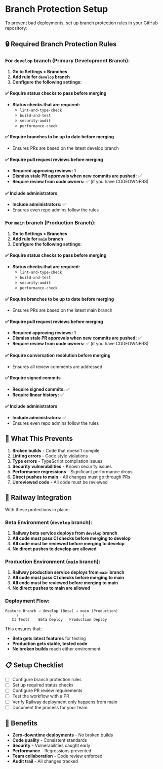 # Branch Protection Setup

To prevent bad deployments, set up branch protection rules in your GitHub repository:

## 🔒 Required Branch Protection Rules

### For `develop` branch (Primary Development Branch):

1. **Go to Settings > Branches**
2. **Add rule for `develop` branch**
3. **Configure the following settings:**

#### ✅ Require status checks to pass before merging
- **Status checks that are required:**
  - `lint-and-type-check`
  - `build-and-test`
  - `security-audit`
  - `performance-check`

#### ✅ Require branches to be up to date before merging
- Ensures PRs are based on the latest develop branch

#### ✅ Require pull request reviews before merging
- **Required approving reviews:** 1
- **Dismiss stale PR approvals when new commits are pushed:** ✅
- **Require review from code owners:** ✅ (if you have CODEOWNERS)

#### ✅ Include administrators
- **Include administrators:** ✅
- Ensures even repo admins follow the rules

### For `main` branch (Production Branch):

1. **Go to Settings > Branches**
2. **Add rule for `main` branch**
3. **Configure the following settings:**

#### ✅ Require status checks to pass before merging
- **Status checks that are required:**
  - `lint-and-type-check`
  - `build-and-test`
  - `security-audit`
  - `performance-check`

#### ✅ Require branches to be up to date before merging
- Ensures PRs are based on the latest main branch

#### ✅ Require pull request reviews before merging
- **Required approving reviews:** 1
- **Dismiss stale PR approvals when new commits are pushed:** ✅
- **Require review from code owners:** ✅ (if you have CODEOWNERS)

#### ✅ Require conversation resolution before merging
- Ensures all review comments are addressed

#### ✅ Require signed commits
- **Require signed commits:** ✅
- **Require linear history:** ✅

#### ✅ Include administrators
- **Include administrators:** ✅
- Ensures even repo admins follow the rules

## 🚫 What This Prevents

1. **Broken builds** - Code that doesn't compile
2. **Linting errors** - Code style violations
3. **Type errors** - TypeScript compilation issues
4. **Security vulnerabilities** - Known security issues
5. **Performance regressions** - Significant performance drops
6. **Direct pushes to main** - All changes must go through PRs
7. **Unreviewed code** - All code must be reviewed

## 🔧 Railway Integration

With these protections in place:

### Beta Environment (`develop` branch):
1. **Railway beta service deploys from `develop` branch**
2. **All code must pass CI checks before merging to develop**
3. **All code must be reviewed before merging to develop**
4. **No direct pushes to develop are allowed**

### Production Environment (`main` branch):
1. **Railway production service deploys from `main` branch**
2. **All code must pass CI checks before merging to main**
3. **All code must be reviewed before merging to main**
4. **No direct pushes to main are allowed**

### Deployment Flow:
```
Feature Branch → develop (Beta) → main (Production)
     ↓              ↓              ↓
   CI Tests    Beta Deploy   Production Deploy
```

This ensures that:
- **Beta gets latest features** for testing
- **Production gets stable, tested code**
- **No broken builds** reach either environment

## 📋 Setup Checklist

- [ ] Configure branch protection rules
- [ ] Set up required status checks
- [ ] Configure PR review requirements
- [ ] Test the workflow with a PR
- [ ] Verify Railway deployment only happens from main
- [ ] Document the process for your team

## 🎯 Benefits

- **Zero-downtime deployments** - No broken builds
- **Code quality** - Consistent standards
- **Security** - Vulnerabilities caught early
- **Performance** - Regressions prevented
- **Team collaboration** - Code review enforced
- **Audit trail** - All changes tracked 
